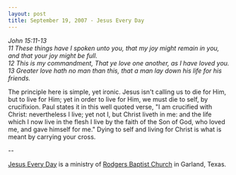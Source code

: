 ```yaml
---
layout: post
title: September 19, 2007 - Jesus Every Day
---
```


_John 15:11-13  
11 These things have I spoken unto you, that my joy might remain in
you, and that your joy might be full.  
12 This is my commandment, That ye love one another, as I have loved
you.  
13 Greater love hath no man than this, that a man lay down his life
for his friends._

The principle here is simple, yet ironic. Jesus isn't calling us to
die for Him, but to live for Him; yet in order to live for Him, we
must die to self, by crucifixion. Paul states it in this well quoted
verse, "I am crucified with Christ: nevertheless I live; yet not I,
but Christ liveth in me: and the life which I now live in the flesh I
live by the faith of the Son of God, who loved me, and gave himself
for me." Dying to self and living for Christ is what is meant by
carrying your cross.

 --

<a href=http://jesuseveryday.net>Jesus Every Day</a> is a ministry of <a href=http://rodgersbaptist.net>Rodgers Baptist Church</a> in Garland, Texas.
